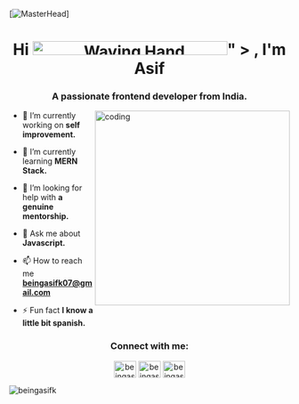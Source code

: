 [![MasterHead](http://surl.li/nvfpe)]
<h1 align="center">Hi <img width="350" src="<img src="https://raw.githubusercontent.com/Tarikul-Islam-Anik/Animated-Fluent-Emojis/master/Emojis/Hand%20gestures/Waving%20Hand.png" alt="Waving Hand" width="25" height="25" />" > , I'm Asif</h1>
<h3 align="center">A passionate frontend developer from India.</h3>
<img align="right" alt="coding" width="350" src="http://surl.li/nvfgn" >



- 🔭 I’m currently working on **self improvement.**

- 🌱 I’m currently learning **MERN Stack.**

- 🤝 I’m looking for help with **a genuine mentorship.**

- 💬 Ask me about **Javascript.**

- 📫 How to reach me **beingasifk07@gmail.com**

- ⚡ Fun fact **I know a little bit spanish.**

<h3 align="center">Connect with me:</h3>
<p align="center">
<a href="https://twitter.com/beingasifk" target="blank"><img align="center" src="https://raw.githubusercontent.com/rahuldkjain/github-profile-readme-generator/master/src/images/icons/Social/twitter.svg" alt="beingasifk" height="30" width="40" /></a>
<a href="https://linkedin.com/in/beingasifk" target="blank"><img align="center" src="https://raw.githubusercontent.com/rahuldkjain/github-profile-readme-generator/master/src/images/icons/Social/linked-in-alt.svg" alt="beingasifk" height="30" width="40" /></a>
<a href="https://instagram.com/beingasifk" target="blank"><img align="center" src="https://raw.githubusercontent.com/rahuldkjain/github-profile-readme-generator/master/src/images/icons/Social/instagram.svg" alt="beingasifk" height="30" width="40" /></a>
</p>



<p><img align="left" src="https://github-readme-stats.vercel.app/api/top-langs?username=beingasifk&show_icons=true&locale=en&layout=compact" alt="beingasifk" /></p>


